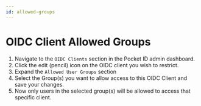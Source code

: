 ```yaml
---
id: allowed-groups
---
```


# OIDC Client Allowed Groups

1. Navigate to the `OIDC Clients` section in the Pocket ID admin dashboard.
2. Click the edit (pencil) icon on the OIDC client you wish to restrict.
3. Expand the `Allowed User Groups` section
4. Select the Group(s) you want to allow access to this OIDC Client and save your changes.
5. Now only users in the selected group(s) will be allowed to access that specific client.